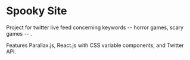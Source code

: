 <h1>Spooky Site</h1>

Project for twitter live feed concerning keywords -- horror games, scary games -- .

Features Parallax.js, React.js with CSS variable components, and Twitter API.